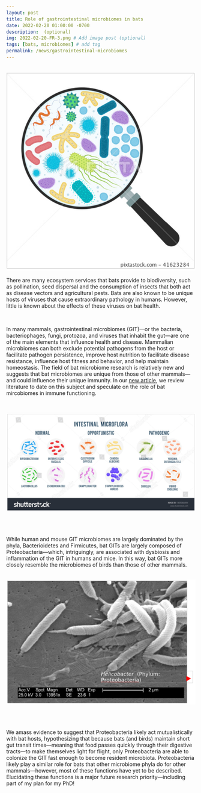 ```yaml
---
layout: post
title: Role of gastrointestinal microbiomes in bats
date: 2022-02-20 01:00:00 -0700
description:  (optional)
img: 2022-02-20-FR-3.png # Add image post (optional)
tags: [bats, microbiomes] # add tag
permalink: /news/gastrointestinal-microbiomes
---
```

<br />

<img src="/assets/img/2022-02-20-FR-1.png" alt="FR" class="img-left-w-text" />

<br />

There are many ecosystem services that bats provide to biodiversity, such as pollination, seed dispersal and the consumption of insects that both act as disease vectors and agricultural pests. Bats are also known to be unique hosts of viruses that cause extraordinary pathology in humans. However, little is known about the effects of these viruses on bat health. 

<br />

In many mammals, gastrointestinal microbiomes (GIT)—or the bacteria, bacteriophages, fungi, protozoa, and viruses that inhabit the gut—are one of the main elements that influence health and disease. Mammalian microbiomes can both exclude potential pathogens from the host or facilitate pathogen persistence, improve host nutrition to facilitate disease resistance, influence host fitness and behavior, and help maintain homeostasis. The field of bat microbiome research is relatively new and suggests that bat microbiomes are unique from those of other mammals—and could influence their unique immunity. In our [new article](https://doi.org/10.1016/j.tim.2021.12.009), we review literature to date on this subject and speculate on the role of bat mircobiomes in immune functioning.

<br />

[<img src="/assets/img/2022-02-20-FR-2.png" alt="FR"/>](https://www.shutterstock.com/image-vector/realistic-flat-vector-illustration-small-large-1305066094)

<br/><br/>

While human and mouse GIT microbiomes are largely dominated by the phyla, Bacterioidetes and Firmicutes, bat GITs are largely composed of Proteobacteria—which, intriguingly, are associated with dysbiosis and inflammation of the GIT in humans and mice. In this way, bat GITs more closely resemble the microbiomes of birds than those of other mammals. 

<br />

<img src="/assets/img/2022-02-20-FR-3.png" alt="FR" />

<br/><br/>

We amass evidence to suggest that Proteobacteria likely act mutualistically with bat hosts, hypothesizing that because bats (and birds) maintain short gut transit times—meaning that food passes quickly through their digestive tracts—to make themselves light for flight, only Proteobacteria are able to colonize the GIT fast enough to become resident microbiota. Proteobacteria likely play a similar role for bats that other microbiome phyla do for other mammals—however, most of these functions have yet to be described. Elucidating these functions is a major future research priority—including part of my plan for my PhD!

<br />


